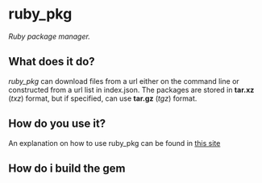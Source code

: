 # ruby_pkg
*Ruby package manager.*

## What does it do?
*ruby_pkg* can download files from a url either on the command line or constructed from a url list in index.json. The packages are stored in **tar.xz** (*txz*) format, but if specified, can use **tar.gz** (*tgz*) format.

## How do you use it?
An explanation on how to use ruby_pkg can be found in [this site](http://liamcoal.github.io/ruby_pkg/usage)

## How do i build the gem